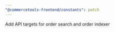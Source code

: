 ```yaml
---
"@commercetools-frontend/constants": patch
---
```


Add API targets for order search and order indexer
